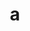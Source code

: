 ---
layout: cake
title:  a
type: cake
bannerimg: /banners/cakebanner
comic: cake_66.png
name: WDNR - Fawn PSA II
hovertext: heh heh
next: 67
prev: 65
---